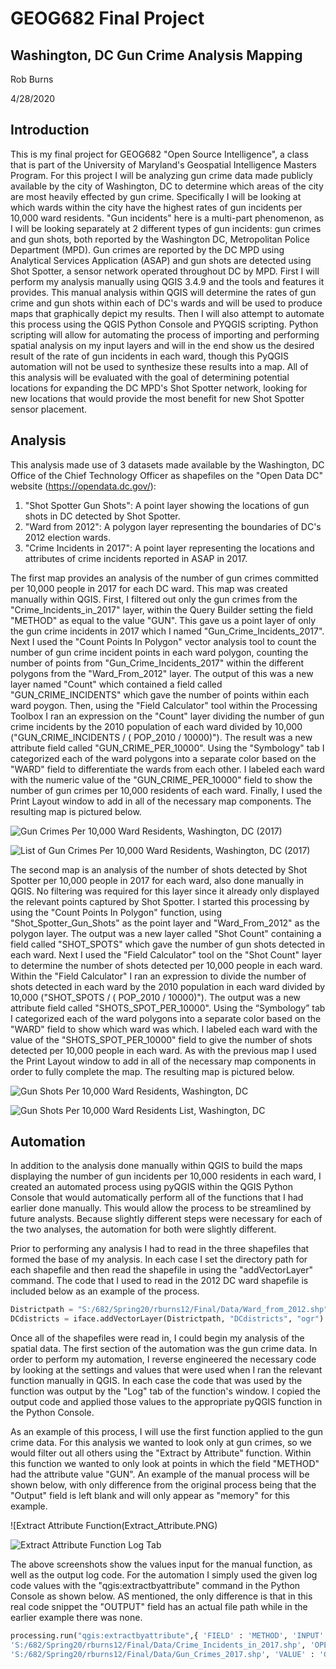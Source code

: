 # GEOG682 Final Project
## Washington, DC Gun Crime Analysis Mapping
Rob Burns

4/28/2020


## Introduction

This is my final project for GEOG682 "Open Source Intelligence", a class that is part of the University of Maryland's Geospatial 
Intelligence Masters Program. For this project I will be analyzing gun crime data made publicly available by the city of Washington, DC 
to determine which areas of the city are most heavily effected by gun crime. Specifically I will be looking at which wards within the 
city have the highest rates of gun incidents per 10,000 ward residents. "Gun incidents" here is a multi-part phenomenon, as I will be 
looking separately at 2 different types of gun incidents: gun crimes and gun shots, both reported by the Washington DC, Metropolitan 
Police Department (MPD). Gun crimes are reported by the DC MPD using Analytical Services Application (ASAP) and gun shots are detected 
using Shot Spotter, a sensor network operated throughout DC by MPD. First I will perform my analysis manually using QGIS 3.4.9 and the 
tools and features it provides. This manual analysis within QGIS will determine the rates of gun crime and gun shots within each of DC's 
wards and will be used to produce maps that graphically depict my results. Then I will also attempt to automate this process using the 
QGIS Python Console and PYQGIS scripting. Python scripting will allow for automating the process of importing and performing spatial 
analysis on my input layers and will in the end show us the desired result of the rate of gun incidents in each ward, though this PyQGIS 
automation will not be used to synthesize these results into a map. All of this analysis will be evaluated with the goal of determining 
potential locations for expanding the DC MPD's Shot Spotter network, looking for new locations that would provide the most benefit for 
new Shot Spotter sensor placement. 

## Analysis

 This analysis made use of 3 datasets made available by the Washington, DC Office of the Chief Technology Officer as shapefiles on 
 the "Open Data DC" website (https://opendata.dc.gov/):

 1) "Shot Spotter Gun Shots": A point layer showing the locations of gun shots in DC detected by Shot Spotter.
 2) "Ward from 2012": A polygon layer representing the boundaries of DC's 2012 election wards.
 3) "Crime Incidents in 2017": A point layer representing the locations and attributes of crime incidents reported in
 ASAP in 2017.
      
The first map provides an analysis of the number of gun crimes committed per 10,000 people in 2017 for each DC ward. This map was 
created manually within QGIS. First, I filtered out only the gun crimes from the "Crime_Incidents_in_2017" layer, within the Query 
Builder setting the field "METHOD" as equal to the value "GUN". This gave us a point layer of only the gun crime incidents in 2017 which 
I named "Gun_Crime_Incidents_2017". Next I used the "Count Points In Polygon" vector analysis tool to count the number of gun crime 
incident points in each ward polygon, counting the number of points from "Gun_Crime_Incidents_2017" within the different polygons from 
the "Ward_From_2012" layer. The output of this was a new layer named "Count" which contained a field called "GUN_CRIME_INCIDENTS" which 
gave the number of points within each ward poygon. Then, using the "Field Calculator" tool within the Processing Toolbox I ran an 
expression on the "Count" layer dividing the number of gun crime incidents by the 2010 population of each ward divided by 10,000 
("GUN_CRIME_INCIDENTS /  ( POP_2010 / 10000)"). The result was a new attribute field called "GUN_CRIME_PER_10000". Using 
the "Symbology" tab I categorized each of the ward polygons into a separate color based on the "WARD" field to differentiate the wards 
from each other. I labeled each ward with the numeric value of the "GUN_CRIME_PER_10000" field to show the number of gun crimes per 
10,000 residents of each ward. Finally, I used the Print Layout window to add in all of the necessary map components. The resulting map 
is pictured below.

![Gun Crimes Per 10,000 Ward Residents, Washington, DC (2017)](Gun_Crimes_Per_10K.jpeg)

![List of Gun Crimes Per 10,000 Ward Residents, Washington, DC (2017)](Gun_Crime_List.jpg)

The second map is an analysis of the number of shots detected by Shot Spotter per 10,000 people in 2017 for each ward, also done
manually in QGIS. No filtering was required for this layer since it already only displayed the relevant points captured by Shot 
Spotter. I started this processing by using the "Count Points In Polygon" function, using "Shot_Spotter_Gun_Shots" as the point layer 
and "Ward_From_2012" as the polygon layer. The output was a new layer called "Shot Count" containing a field called "SHOT_SPOTS" which 
gave the number of gun shots detected in each ward. Next I used the "Field Calculator" tool on the "Shot Count" layer to determine the 
number of shots detected per 10,000 people in each ward. Within the "Field Calculator" I ran an expression to divide the number of shots 
detected in each ward by the 2010 population in each ward divided by 10,000 ("SHOT_SPOTS /  ( POP_2010 / 10000)"). The output was a new
attribute field called "SHOTS_SPOT_PER_10000". Using the “Symbology” tab I categorized each of the ward polygons into a separate color 
based on the "WARD" field to show which ward was which. I labeled each ward with the value of the "SHOTS_SPOT_PER_10000" field to give 
the number of shots detected per 10,000 people in each ward. As with the previous map I used the Print Layout window to add in all of 
the necessary map components in order to fully complete the map. The resulting map is pictured below.

![Gun Shots Per 10,000 Ward Residents, Washington, DC](Shots_Spot_Per_10K.jpeg)

![Gun Shots Per 10,000 Ward Residents List, Washington, DC](Gun_Shot_List.jpg)

 
 ## Automation
 
 In addition to the analysis done manually within QGIS to build the maps displaying the number of gun incidents per 10,000 residents in 
 each ward, I created an automated process using pyQGIS within the QGIS Python Console that would automatically perform all of the 
 functions that I had earlier done manually. This would allow the process to be streamlined by future analysts. Because slightly 
 different steps were necessary for each of the two analyses, the automation for both were slightly different.
 
Prior to performing any analysis I had to read in the three shapefiles that formed the base of my analysis. In each case I set the 
directory path for each shapefile and then read the shapefile in using the "addVectorLayer" command. The code that I used to read in the 
2012 DC ward shapefile is included below as an example of the process.

```python
Districtpath = "S:/682/Spring20/rburns12/Final/Data/Ward_from_2012.shp"
DCdistricts = iface.addVectorLayer(Districtpath, "DCdistricts", "ogr")
```

Once all of the shapefiles were read in, I could begin my analysis of the spatial data. The first section of the automation was the gun 
crime data. In order to perform my automation, I reverse engineered the necessary code by looking at the settings and values that were 
used when I ran the relevant function manually in QGIS. In each case the code that was used by the function was output by the "Log" tab 
of the function's window. I copied the output code and applied those values to the appropriate pyQGIS function in the Python Console. 

As an example of this process, I will use the first function applied to the gun crime data. For this analysis we wanted to look only at 
gun crimes, so we would filter out all others using the "Extract by Attribute" function. Within this function we wanted to only look at 
points in which the field "METHOD" had the attribute value "GUN". An example of the manual process will be shown below, with only 
difference from the original process being that the "Output" field is left blank and will only appear as "memory" for this example.

![Extract Attribute Function(Extract_Attribute.PNG)


![Extract Attribute Function Log Tab](Extract_Attribute_Log.PNG)

The above screenshots show the values input for the manual function, as well as the output log code. For the automation I simply used 
the given log code values with the "qgis:extractbyattribute" command in the Python Console as shown below. AS mentioned, the only difference is that in this real code snippet the "OUTPUT" field has an actual file path while in the earlier example there was none.

```python
processing.run("qgis:extractbyattribute",{ 'FIELD' : 'METHOD', 'INPUT' : 
'S:/682/Spring20/rburns12/Final/Data/Crime_Incidents_in_2017.shp', 'OPERATOR' : 0, 'OUTPUT' : 
'S:/682/Spring20/rburns12/Final/Data/Gun_Crimes_2017.shp', 'VALUE' : 'GUN' })
```


 
